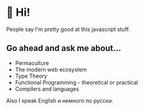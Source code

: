 # 👋 Hi!

People say I'm pretty good at this javascript stuff.

## Go ahead and ask me about...
* Permaculture
* The modern web ecosystem
* Type Theory
* Functional Programming - theoretical or practical
* Compilers and languages

Also I speak English и немного по русски.

